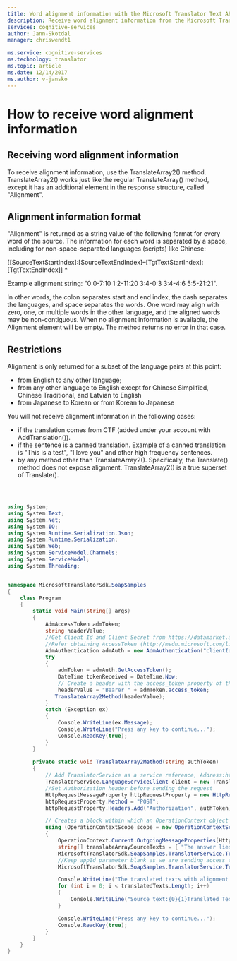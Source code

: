 ```yaml
---
title: Word alignment information with the Microsoft Translator Text API | Microsoft Docs
description: Receive word alignment information from the Microsoft Translator Text API.
services: cognitive-services
author: Jann-Skotdal
manager: chriswendt1

ms.service: cognitive-services
ms.technology: translator
ms.topic: article
ms.date: 12/14/2017
ms.author: v-jansko
---
```


# How to receive word alignment information

## Receiving word alignment information
To receive alignment information, use the TranslateArray2() method. TranslateArray2() works just like the regular TranslateArray() method, except it has an additional element in the response structure, called "Alignment".

## Alignment information format
"Alignment" is returned as a string value of the following format for every word of the source. The information for each word is separated by a space, including for non-space-separated languages (scripts) like Chinese: 

[[SourceTextStartIndex]:[SourceTextEndIndex]–[TgtTextStartIndex]:[TgtTextEndIndex]] *

Example alignment string: "0:0-7:10 1:2-11:20 3:4-0:3 3:4-4:6 5:5-21:21".

In other words, the colon separates start and end index, the dash separates the languages, and space separates the words. One word may align with zero, one, or multiple words in the other language, and the aligned words may be non-contiguous. When no alignment information is available, the Alignment element will be empty. The method returns no error in that case. 

## Restrictions
Alignment is only returned for a subset of the language pairs at this point:
* from English to any other language;
* from any other language to English except for Chinese Simplified, Chinese Traditional, and Latvian to English
* from Japanese to Korean or from Korean to Japanese

You will not receive alignment information in the following cases:
* if the translation comes from CTF (added under your account with AddTranslation()).
* if the sentence is a canned translation. Example of a canned translation is "This is a test", "I love you" and other high frequency sentences.
* by any method other than TranslateArray2(). Specifically, the Translate() method does not expose alignment. TranslateArray2() is a true superset of Translate().



```csharp

 

using System;
using System.Text;
using System.Net;
using System.IO;
using System.Runtime.Serialization.Json;
using System.Runtime.Serialization;
using System.Web;
using System.ServiceModel.Channels;
using System.ServiceModel;
using System.Threading;


namespace MicrosoftTranslatorSdk.SoapSamples
{
    class Program
    {
        static void Main(string[] args)
        {
            AdmAccessToken admToken;
            string headerValue;
            //Get Client Id and Client Secret from https://datamarket.azure.com/developer/applications/
            //Refer obtaining AccessToken (http://msdn.microsoft.com/library/hh454950.aspx) 
            AdmAuthentication admAuth = new AdmAuthentication("clientId", "client secret");
            try
            {
                admToken = admAuth.GetAccessToken();
                DateTime tokenReceived = DateTime.Now;
                // Create a header with the access_token property of the returned token
                headerValue = "Bearer " + admToken.access_token;
               TranslateArray2Method(headerValue);
            }
            catch (Exception ex)
            {
                Console.WriteLine(ex.Message);
                Console.WriteLine("Press any key to continue...");
                Console.ReadKey(true);
            }
        }
     
        private static void TranslateArray2Method(string authToken)
        {
            // Add TranslatorService as a service reference, Address:http://api.microsofttranslator.com/V2/Soap.svc
            TranslatorService.LanguageServiceClient client = new TranslatorService.LanguageServiceClient();
            //Set Authorization header before sending the request
            HttpRequestMessageProperty httpRequestProperty = new HttpRequestMessageProperty();
            httpRequestProperty.Method = "POST";
            httpRequestProperty.Headers.Add("Authorization", authToken);

            // Creates a block within which an OperationContext object is in scope.
            using (OperationContextScope scope = new OperationContextScope(client.InnerChannel))
            {
                OperationContext.Current.OutgoingMessageProperties[HttpRequestMessageProperty.Name] = httpRequestProperty;
                string[] translateArraySourceTexts = { "The answer lies in machine translation.", "the best machine translation technology cannot always provide translations tailored to a site or users like a human ", "Simply copy and paste a code snippet anywhere " };
                MicrosoftTranslatorSdk.SoapSamples.TranslatorService.TranslateOptions translateArrayOptions = new MicrosoftTranslatorSdk.SoapSamples.TranslatorService.TranslateOptions(); // Use the default options
                //Keep appId parameter blank as we are sending access token in authorization header.
                MicrosoftTranslatorSdk.SoapSamples.TranslatorService.TranslateArray2Response[] translatedTexts = client.TranslateArray2("", translateArraySourceTexts, "en", "fr", translateArrayOptions);

                Console.WriteLine("The translated texts with alignment info from en to fr are: ");
                for (int i = 0; i < translatedTexts.Length; i++)
                {
                    Console.WriteLine("Source text:{0}{1}Translated Text:{2}{1}Alignment info:{3}{1}", translateArraySourceTexts[i], Environment.NewLine, translatedTexts[i].TranslatedText, translatedTexts[i].Alignment);
                }

                Console.WriteLine("Press any key to continue...");
                Console.ReadKey(true);
            }
        }
    }
}
```
